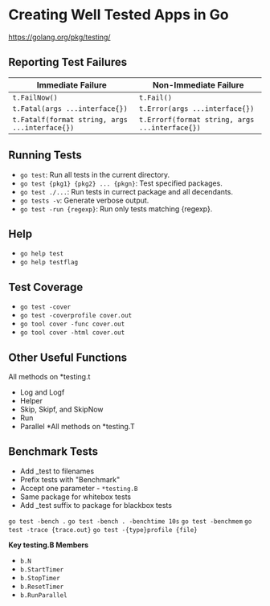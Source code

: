 Creating Well Tested Apps in Go
===============================

https://golang.org/pkg/testing/


Reporting Test Failures
-----------------------
| Immediate Failure                              | Non-Immediate Failure                          |
|------------------------------------------------|------------------------------------------------|
| `t.FailNow()`                                  | `t.Fail()`                                     |
| `t.Fatal(args ...interface{})`                 | `t.Error(args ...interface{})`                 |
| `t.Fatalf(format string, args ...interface{})` | `t.Errorf(format string, args ...interface{})` |


Running Tests
-------------
- `go test`: Run all tests in the current directory.
- `go test {pkg1} {pkg2} ... {pkgn}`: Test specified packages.
- `go test ./...`: Run tests in currect package and all decendants.
- `go tests -v`: Generate verbose output.
- `go test -run {regexp}`: Run only tests matching {regexp}.


Help
----
- `go help test`
- `go help testflag`


Test Coverage
-------------
- `go test -cover`
- `go test -coverprofile cover.out`
- `go tool cover -func cover.out`
- `go tool cover -html cover.out`


Other Useful Functions
----------------------
All methods on *testing.t
- Log and Logf
- Helper
- Skip, Skipf, and SkipNow
- Run
- Parallel
*All methods on *testing.T


Benchmark Tests
---------------
- Add _test to filenames
- Prefix tests with "Benchmark"
- Accept one parameter - `*testing.B`
- Same package for whitebox tests
- Add _test suffix to package for blackbox tests

`go test -bench .`
`go test -bench . -benchtime 10s`
`go test -benchmem`
`go test -trace {trace.out}`
`go test -{type}profile {file}`

__Key testing.B Members__
- `b.N`
- `b.StartTimer`
- `b.StopTimer`
- `b.ResetTimer`
- `b.RunParallel`
